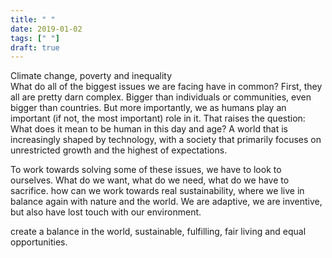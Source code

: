 ```yaml
---
title: " "
date: 2019-01-02
tags: [" "]
draft: true
---
```



Climate change, poverty and inequality  
What do all of the biggest issues we are facing have in common? 
First, they all are pretty darn complex. Bigger than individuals or communities, even bigger than countries. But more importantly, we as humans play an important (if not, the most important) role in it. 
That raises the question: What does it mean to be human in this day and age? 
A world that is increasingly shaped by technology, with a society that primarily focuses on unrestricted growth and the highest of expectations. 


To work towards solving some of these issues, we have to look to ourselves. What do we want, what do we need, what do we have to sacrifice. 
how can we work towards real sustainability, where we live in balance again with nature and the world.
We are adaptive, we are inventive, but also have lost touch with our environment.  
 
create a balance in the world, sustainable, fulfilling,  fair living and equal opportunities. 